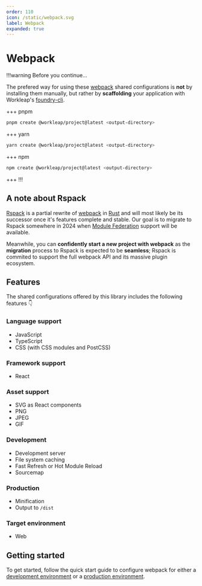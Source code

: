 ```yaml
---
order: 110
icon: /static/webpack.svg
label: Webpack
expanded: true
---
```


# Webpack

!!!warning Before you continue...

The prefered way for using these [webpack](https://webpack.js.org/) shared configurations is **not** by installing them manually, but rather by **scaffolding** your application with Workleap's [foundry-cli](https://github.com/gsoft-inc/wl-foundry-cli).

+++ pnpm
```bash
pnpm create @workleap/project@latest <output-directory>
```
+++ yarn
```bash
yarn create @workleap/project@latest <output-directory>
```
+++ npm
```bash
npm create @workleap/project@latest <output-directory>
```
+++
!!!

## A note about Rspack

[Rspack](https://www.rspack.dev/) is a partial rewrite of [webpack](https://webpack.js.org/) in [Rust](https://foundation.rust-lang.org/) and will most likely be its successor once it's features complete and stable. Our goal is to migrate to Rspack somewhere in 2024 when [Module Federation](https://module-federation.io/) support will be available.

Meanwhile, you can **confidently start a new project with webpack** as the **migration** process to Rspack is expected to be **seamless**; Rspack is commited to support the full webpack API and its massive plugin ecosystem.

## Features

The shared configurations offered by this library includes the following features :point_down:

### Language support

- JavaScript
- TypeScript
- CSS (with CSS modules and PostCSS)

### Framework support

- React

### Asset support

- SVG as React components
- PNG
- JPEG
- GIF

### Development

- Development server
- File system caching
- Fast Refresh or Hot Module Reload
- Sourcemap

### Production

- Minification
- Output to `/dist`

### Target environment

- Web

## Getting started

To get started, follow the quick start guide to configure webpack for either a [development environment](configure-dev.md) or a [production environment](configure-build.md).

